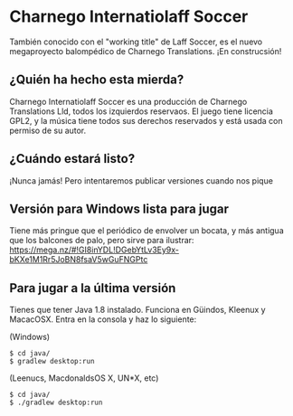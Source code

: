 # Charnego Internatiolaff Soccer
También conocido con el "working title" de Laff Soccer, es el nuevo megaproyecto balompédico de Charnego Translations. ¡En construcsión!

## ¿Quién ha hecho esta mierda?

Charnego Internatiolaff Soccer es una producción de Charnego Translations Lld, todos los izquierdos reservaos. El juego tiene licencia GPL2, y la música tiene todos sus derechos reservados y está usada con permiso de su autor.

## ¿Cuándo estará listo?

¡Nunca jamás! Pero intentaremos publicar versiones cuando nos pique

## Versión para Windows lista para jugar

Tiene más pringue que el periódico de envolver un bocata, y más antigua que los balcones de palo, pero sirve para ilustrar: https://mega.nz/#!GI8inYDL!DGebYtLv3Ey9x-bKXe1M1Rr5JoBN8fsaV5wGuFNGPtc

## Para jugar a la última versión

Tienes que tener Java 1.8 instalado. Funciona en Güindos, Kleenux y MacacOSX. Entra en la consola y haz lo siguiente:

(Windows)
```
$ cd java/
$ gradlew desktop:run
```

(Leenucs, MacdonaldsOS X, UN*X, etc)
```
$ cd java/
$ ./gradlew desktop:run
```
